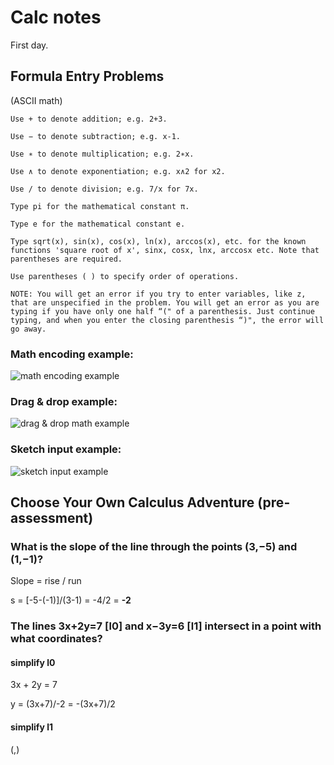 # Calc notes

First day. 

## Formula Entry Problems

(ASCII math)

    Use + to denote addition; e.g. 2+3.

    Use − to denote subtraction; e.g. x-1.

    Use ∗ to denote multiplication; e.g. 2∗x.

    Use ∧ to denote exponentiation; e.g. x∧2 for x2.

    Use / to denote division; e.g. 7/x for 7x.

    Type pi for the mathematical constant π.

    Type e for the mathematical constant e.

    Type sqrt(x), sin(x), cos(x), ln(x), arccos(x), etc. for the known functions 'square root of x', sinx, cosx, lnx, arccosx etc. Note that parentheses are required.

    Use parentheses ( ) to specify order of operations.

    NOTE: You will get an error if you try to enter variables, like z, that are unspecified in the problem. You will get an error as you are typing if you have only one half “(" of a parenthesis. Just continue typing, and when you enter the closing parenthesis “)", the error will go away.
 
### Math encoding example:
![math encoding example](https://user-images.githubusercontent.com/67705789/175825211-11b1c511-0107-4629-bcfd-ea7e4d83a5dd.png)

### Drag & drop example:
![drag & drop math example](https://user-images.githubusercontent.com/67705789/175825265-93c902bf-b14b-4f90-8dd0-e6b6b5db9ed3.png)

### Sketch input example:
![sketch input example](https://user-images.githubusercontent.com/67705789/175825363-4555ad52-a2ac-4c06-97f7-e42880c60085.png)


## Choose Your Own Calculus Adventure (pre-assessment)

### What is the slope of the line through the points (3,−5) and (1,−1)? 
    
Slope = rise / run
    
s = [-5-(-1)]/(3-1) = -4/2 = **-2**


### The lines 3x+2y=7 [l0] and  x−3y=6 [l1] intersect in a point with what coordinates? 

#### simplify l0

3x + 2y = 7

y = (3x+7)/-2 = -(3x+7)/2

#### simplify l1


(,)




